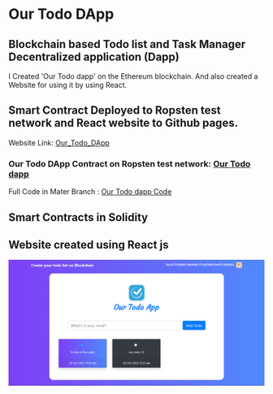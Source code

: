 # Our Todo DApp
## Blockchain based Todo list and Task Manager Decentralized application (Dapp)

I Created 'Our Todo dapp' on the Ethereum blockchain. And also created a Website for using it by using React.

## Smart Contract Deployed to **Ropsten test network** and React website to Github pages.

Website Link: [Our_Todo_DApp](https://abhithory.github.io/Our_Todo_App/ "As Token ICO")

### Our Todo DApp Contract on Ropsten test network: [Our Todo dapp](https://ropsten.etherscan.io/address/0x56965196C55454ccd84b3DEa15E5c5CB7eB691CC "Our Todo dapp")


Full Code in Mater Branch : [Our Todo dapp Code](https://github.com/abhithory/Our_Todo_App "Our Todo dapp Code")


## Smart Contracts in Solidity
## Website created using React js

![imagename](https://raw.githubusercontent.com/abhithory/Our_Todo_App/master/public/img/our%20todo%20dapp.PNG)
